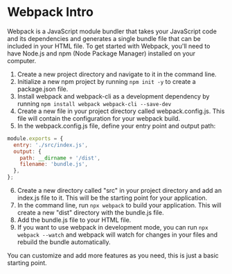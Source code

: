 # Webpack Intro

Webpack is a JavaScript module bundler that takes your JavaScript code and its dependencies and generates a single bundle file that can be included in your HTML file. To get started with Webpack, you'll need to have Node.js and npm (Node Package Manager) installed on your computer.

1. Create a new project directory and navigate to it in the command line.
2. Initialize a new npm project by running `npm init -y` to create a package.json file.
3. Install webpack and webpack-cli as a development dependency by running `npm install webpack webpack-cli --save-dev`
4. Create a new file in your project directory called webpack.config.js. This file will contain the configuration for your webpack build.
5. In the webpack.config.js file, define your entry point and output path:

```javascript
module.exports = {
  entry: './src/index.js',
  output: {
    path: __dirname + '/dist',
    filename: 'bundle.js',
  },
};
```

6. Create a new directory called "src" in your project directory and add an index.js file to it. This will be the starting point for your application.
7. In the command line, run `npx webpack` to build your application. This will create a new "dist" directory with the bundle.js file.
8. Add the bundle.js file to your HTML file.
9. If you want to use webpack in development mode, you can run `npx webpack --watch` and webpack will watch for changes in your files and rebuild the bundle automatically.

You can customize and add more features as you need, this is just a basic starting point.
